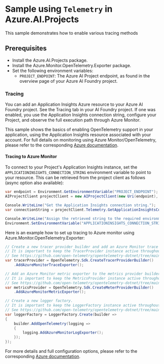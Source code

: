 # Sample using `Telemetry` in Azure.AI.Projects

This sample demonstrates how to enable various tracing methods

## Prerequisites

- Install the Azure.AI.Projects package.
- Install the Azure.Monitor.OpenTelemetry.Exporter package.
- Set the following environment variables:
  - `PROJECT_ENDPOINT`: The Azure AI Project endpoint, as found in the overview page of your Azure AI Foundry project.

### Tracing

You can add an Application Insights Azure resource to your Azure AI Foundry project. See the Tracing tab in your AI Foundry project. If one was enabled, you use the Application Insights connection string, configure your Project, and observe the full execution path through Azure Monitor.

This sample shows the basics of enabling OpenTelemetry support in your application, using the Application Insights resource associated with your account. For full details on monitoring using Azure Monitor/OpenTelemetry, please refer to the corresponding [Azure documentation](https://learn.microsoft.com/azure/azure-monitor/app/opentelemetry-enable?tabs=net).

#### Tracing to Azure Monitor

To connect to your Project's Application Insights instance, set the `APPLICATIONINSIGHTS_CONNECTION_STRING` environment variable to point to your resource. This can be retrieved from the project client as follows (async option also available):

```C# Snippet:AI_Projects_TelemetryExampleSync
var endpoint = Environment.GetEnvironmentVariable("PROJECT_ENDPOINT");
AIProjectClient projectClient = new AIProjectClient(new Uri(endpoint), new DefaultAzureCredential());

Console.WriteLine("Get the Application Insights connection string.");
var connectionString = projectClient.Telemetry.GetApplicationInsightsConnectionString();

Console.WriteLine("Assign the retrieved string to the required environment variable.");
Environment.SetEnvironmentVariable("APPLICATIONINSIGHTS_CONNECTION_STRING", connectionString);
```

Here is an example how to set up tracing to Azure monitor using Azure.Monitor.OpenTelemetry.Exporter:

```C# Snippet:AI_Projects_TelemetrySetupTracingToAzureMonitor
// Create a new tracer provider builder and add an Azure Monitor trace exporter to the tracer provider builder.
// It is important to keep the TracerProvider instance active throughout the process lifetime.
// See https://github.com/open-telemetry/opentelemetry-dotnet/tree/main/docs/trace#tracerprovider-management
var tracerProvider = OpenTelemetry.Sdk.CreateTracerProviderBuilder()
    .AddAzureMonitorTraceExporter();

// Add an Azure Monitor metric exporter to the metrics provider builder.
// It is important to keep the MetricsProvider instance active throughout the process lifetime.
// See https://github.com/open-telemetry/opentelemetry-dotnet/tree/main/docs/metrics#meterprovider-management
var metricsProvider = OpenTelemetry.Sdk.CreateMeterProviderBuilder()
    .AddAzureMonitorMetricExporter();

// Create a new logger factory.
// It is important to keep the LoggerFactory instance active throughout the process lifetime.
// See https://github.com/open-telemetry/opentelemetry-dotnet/tree/main/docs/logs#logger-management
var loggerFactory = LoggerFactory.Create(builder =>
{
    builder.AddOpenTelemetry(logging =>
    {
        logging.AddAzureMonitorLogExporter();
    });
});
```

For more details and full configuration options, please refer to the corresponding [Azure documentation](https://learn.microsoft.com/azure/azure-monitor/app/opentelemetry-enable?tabs=net).
